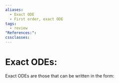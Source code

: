 ```yaml
---
aliases:
  - Exact ODE
  - First order, exact ODE
tags:
  - review
"References:": 
cssclasses:
---
```

# Exact ODEs:
Exact ODEs are those that can be written in the form: 
